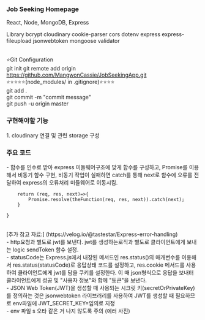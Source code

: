 
<h3>Job Seeking Homepage</h3>

React, Node, MongoDB, Express<br/>

Library bcrypt cloudinary cookie-parser cors dotenv express express-fileupload jsonwebtoken mongoose validator<br/><br/>

⭐Git Configuration <br/>
git init git remote add origin https://github.com/MangwonCassie/JobSeekingApp.git <br/>
⭐⭐⭐⭐⭐(node_modules/ in .gitignore)⭐⭐⭐⭐<br/>
git add .<br/>
git commit -m "commit message"<br/>
git push -u origin master<br/>

<h3>구현해야할 기능</h3>
1. cloudinary 연결 및 관련 storage 구성


<br>
<h3>주요 코드</h3>
- 함수를 인수로 받아 express 미들웨어구조에 맞게 함수를 구성하고, Promise를 이용해서 비동기 함수 구현, 비동기 작업이 실패하면 catch를 통해 next로 함수에 오류를 전달하여 express의 오류처리 미들웨어로 이동시킴.
<br</br>

```export const catchAsyncError = (theFunction) => {
    return (req, res, next)=>{
        Promise.resolve(theFunction(req, res, next)).catch(next);
    }

}
```
<br>
[추가 참고 자료:] (https://velog.io/@tastestar/Express-error-handling)
<br>
- http요청과 별도로 jwt를 보낸다. jwt를 생성하는로직과 별도로 클라이언트에게 보내는 logic sendToken 함수 설정. <br>
- statusCode는 Express.js에서 내장된 메서드인 res.status()의 매개변수를 이용해서 res.status(statusCode)로 응답상태 코드를 설정하고, res.cookie 메서드를 사용하여 클라이언트에게 jwt를 담을 쿠키를 설정한다. 이 때 json형식으로 응답을 보내터 클라이언트에게 성공 및 "사용자 정보"와 함께 "토큰"을 보낸다. <br>
- JSON Web Token(JWT)을 생성할 때 사용되는 시크릿 키(secretOrPrivateKey)를 정의하는 것은 jsonwebtoken 라이브러리를 사용하여 JWT를 생성할 때 필요하므로 env파일에 JWT_SECRET_KEY=임의로 지정 <br>
- env 파일 s 오타 같은 거 나지 않도록 주의 (에러 사진) <br>




